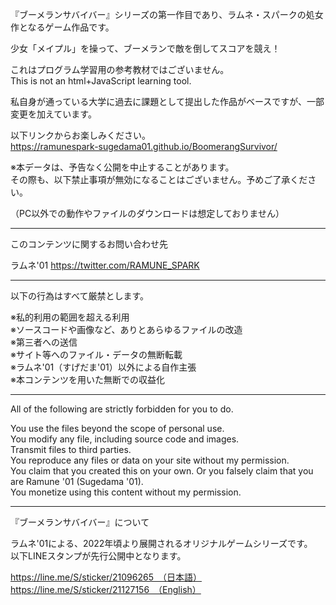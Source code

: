 『ブーメランサバイバー』シリーズの第一作目であり、ラムネ・スパークの処女作となるゲーム作品です。

少女「メイプル」を操って、ブーメランで敵を倒してスコアを競え！

これはプログラム学習用の参考教材ではございません。<br>
This is not an html+JavaScript learning tool.

私自身が通っている大学に過去に課題として提出した作品がベースですが、一部変更を加えています。

以下リンクからお楽しみください。<br>
https://ramunespark-sugedama01.github.io/BoomerangSurvivor/

※本データは、予告なく公開を中止することがあります。<br>
その際も、以下禁止事項が無効になることはございません。予めご了承ください。

（PC以外での動作やファイルのダウンロードは想定しておりません）

<hr>

このコンテンツに関するお問い合わせ先

ラムネ'01
https://twitter.com/RAMUNE_SPARK

<hr>

以下の行為はすべて厳禁とします。

※私的利用の範囲を超える利用<br>
※ソースコードや画像など、ありとあらゆるファイルの改造<br>
※第三者への送信<br>
※サイト等へのファイル・データの無断転載<br>
※ラムネ'01（すげだま'01）以外による自作主張<br>
※本コンテンツを用いた無断での収益化

<hr>

All of the following are strictly forbidden for you to do.

You use the files beyond the scope of personal use.<br>
You modify any file, including source code and images.<br>
Transmit files to third parties.<br>
You reproduce any files or data on your site without my permission.<br>
You claim that you created this on your own. Or you falsely claim that you are Ramune '01 (Sugedama '01).<br>
You monetize using this content without my permission.

<hr>
『ブーメランサバイバー』について

ラムネ'01による、2022年頃より展開されるオリジナルゲームシリーズです。<br>
以下LINEスタンプが先行公開中となります。

https://line.me/S/sticker/21096265　（日本語）<br>
https://line.me/S/sticker/21127156　（English）
